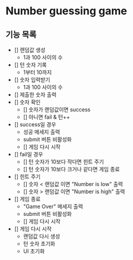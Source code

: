 # Number guessing game
## 기능 목록
- [] 랜덤값 생성
    - 1과 100 사이의 수
- [] 턴 숫자 기록
    - 1부터 10까지
- [] 숫자 입력받기
    - 1과 100 사이의 수
- [] 제출한 숫자 출력
- [] 숫자 확인
    - [] 숫자가 랜덤값이면 success
    - [] 아니면 fail & 턴++
- [] success일 경우 
    - 성공 메세지 출력
    - submit 버튼 비활성화
    - [] 게임 다시 시작
- [] fail일 경우 
    - [] 턴 숫자가 10보다 작다면 힌트 주기
    - [] 턴 숫자가 10보다 크거나 같다면 게임 종료
- [] 힌트 주기
    - [] 숫자 < 랜덤값 이면 "Number is low" 출력
    - [] 숫자 > 랜덤값 이면 "Number is high" 출력
- [] 게임 종료
    - "Game Over" 메세지 출력
    - submit 버튼 비활성화
    - [] 게임 다시 시작
- [] 게임 다시 시작
    - 랜덤값 다시 생성
    - 턴 숫자 초기화
    - UI 초기화 
